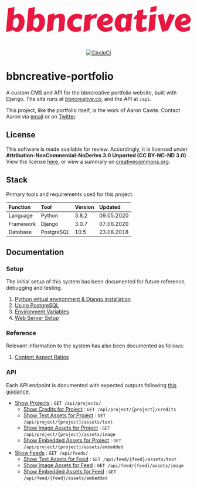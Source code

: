 <p align="center">
  <img src="bbncreative.svg" alt="bbncreative logotype" />
</p>

<br />

<p align="center">
    <a href="https://circleci.com/gh/aaroncawte/bbncreative-portfolio" target="blank" rel="noopener noreferrer">
        <img src="https://circleci.com/gh/aaroncawte/bbncreative-portfolio/tree/main.svg?style=svg&circle-token=dbf29770a59f46187030dc984ae4c03e1f988f42" alt="CircleCI" />
    </a>
</p>

# bbncreative-portfolio

A custom CMS and API for the bbncreative portfolio website, built with Django. The site runs at [bbncreative.co](https://bbncreative.co), and the API at `/api`.

This project, like the portfolio itself, is the work of Aaron Cawte. Contact Aaron via [email](mailto:aaron@bbncreative.co) or on [Twitter](https://twitter.com/aaroncawte).

## License

This software is made available for review. Accordingly, it is licensed under **Attribution-NonCommercial-NoDerivs 3.0 Unported (CC BY-NC-ND 3.0)**. View the license [here](/LICENSE.md), or view a summary on [creativecommons.org](https://creativecommons.org/licenses/by-nc-nd/3.0/).

## Stack

Primary tools and requirements used for this project.

| Function  | Tool       | Version | Updated    |
| :-------- | :--------- | :------ | :--------- |
| Language  | Python     | 3.8.2   | 09.05.2020 |
| Framework | Django     | 3.0.7   | 07.06.2020 |
| Database  | PostgreSQL | 10.5    | 23.08.2018 |

## Documentation

### Setup

The initial setup of this system has been documented for future reference, debugging and testing.

1. [Python virtual environment & Django installation](/docs/setup/virtualenv.md)
2. [Using PostgreSQL](/docs/setup/postgresql.md)
3. [Environment Variables](/docs/setup/envvars.md)
4. [Web Server Setup](/docs/setup/webserver.md)

### Reference

Relevant information to the system has also been documented as follows:

1. [Content Aspect Ratios](/docs/reference/aspect_ratios.md)

### API

Each API endpoint is documented with expected outputs following [this guidance](https://github.com/jamescooke/restapidocs).

* [Show Projects](/docs/api/projects.md) : `GET /api/projects/`
  * [Show Credits for Project](/docs/api/project/credits.md) : `GET /api/project/{project}/credits`
  * [Show Text Assets for Project](/docs/api/project/assets/text.md) : `GET /api/project/{project}/assets/text`
  * [Show Image Assets for Project](/docs/api/project/assets/image.md) : `GET /api/project/{project}/assets/image`
  * [Show Embedded Assets for Project](/docs/api/project/assets/embedded.md) : `GET /api/project/{project}/assets/embedded`
* [Show Feeds](/docs/api/feeds.md) : `GET /api/feeds/`
  * [Show Text Assets for Feed](/docs/api/feed/assets/text.md) : `GET /api/feed/{feed}/assets/text`
  * [Show Image Assets for Feed](/docs/api/feed/assets/image.md) : `GET /api/feed/{feed}/assets/image`
  * [Show Embedded Assets for Feed](/docs/api/feed/assets/embedded.md) : `GET /api/feed/{feed}/assets/embedded`
